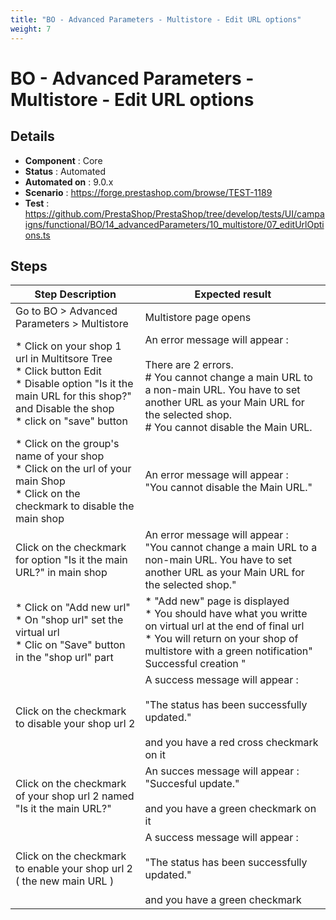 ```yaml
---
title: "BO - Advanced Parameters - Multistore - Edit URL options"
weight: 7
---
```


# BO - Advanced Parameters - Multistore - Edit URL options
## Details
* **Component** : Core
* **Status** : Automated
* **Automated on** : 9.0.x
* **Scenario** : https://forge.prestashop.com/browse/TEST-1189
* **Test** : https://github.com/PrestaShop/PrestaShop/tree/develop/tests/UI/campaigns/functional/BO/14_advancedParameters/10_multistore/07_editUrlOptions.ts

## Steps
| Step Description | Expected result |
| ----- | ----- |
| Go to BO > Advanced Parameters > Multistore | Multistore page opens |
| * Click on your shop 1 url in Multitsore Tree <br> * Click button Edit<br> * Disable option "Is it the main URL for this shop?" and Disable the shop<br> * click on "save" button | An error message will appear : <br><br>There are 2 errors.<br> # You cannot change a main URL to a non-main URL. You have to set another URL as your Main URL for the selected shop.<br> # You cannot disable the Main URL. |
| * Click on the group's name of your shop<br> * Click on the url of your main Shop<br> * Click on the checkmark to disable the main shop | An error message will appear : <br> "You cannot disable the Main URL." |
| Click on the checkmark for option "Is it the main URL?" in main shop | An error message will appear : <br> "You cannot change a main URL to a non-main URL. You have to set another URL as your Main URL for the selected shop." |
| * Click on "Add new url"<br> * On "shop url" set the virtual url<br> * Clic on "Save" button in the "shop url" part | * "Add new" page is displayed <br> * You should have what you writte on virtual url at the end of final url<br> * You will return on your shop of multistore with a green notification" Successful creation " |
| Click on the checkmark to disable your shop url 2 | A success message will appear :<br><br>"The status has been successfully updated."<br><br>and you have a red cross checkmark on it |
| Click on the checkmark of your shop url 2 named "Is it the main URL?" | An succes message will appear : <br> "Succesful update."<br><br>and you have a green checkmark on it |
| Click on the checkmark to enable your shop url 2 ( the new main URL ) | A success message will appear :<br><br>"The status has been successfully updated."<br><br>and you have a green checkmark |
